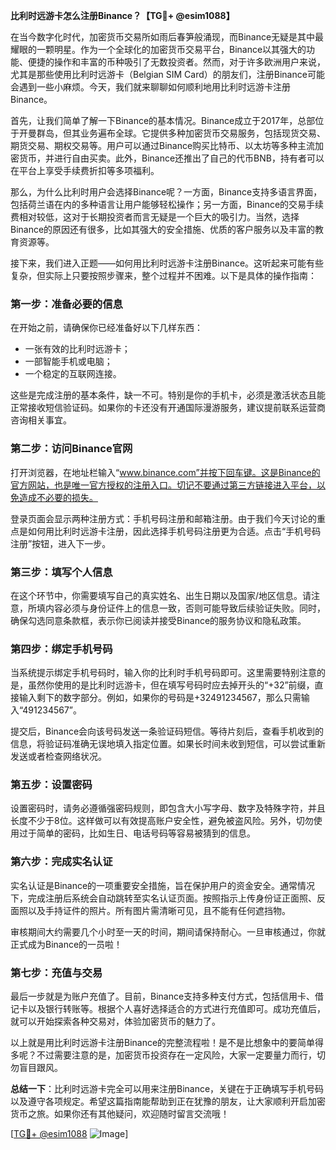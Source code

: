 **比利时远游卡怎么注册Binance？【TG💪+ @esim1088】**

在当今数字化时代，加密货币交易所如雨后春笋般涌现，而Binance无疑是其中最耀眼的一颗明星。作为一个全球化的加密货币交易平台，Binance以其强大的功能、便捷的操作和丰富的币种吸引了无数投资者。然而，对于许多欧洲用户来说，尤其是那些使用比利时远游卡（Belgian SIM Card）的朋友们，注册Binance可能会遇到一些小麻烦。今天，我们就来聊聊如何顺利地用比利时远游卡注册Binance。

首先，让我们简单了解一下Binance的基本情况。Binance成立于2017年，总部位于开曼群岛，但其业务遍布全球。它提供多种加密货币交易服务，包括现货交易、期货交易、期权交易等。用户可以通过Binance购买比特币、以太坊等多种主流加密货币，并进行自由买卖。此外，Binance还推出了自己的代币BNB，持有者可以在平台上享受手续费折扣等多项福利。

那么，为什么比利时用户会选择Binance呢？一方面，Binance支持多语言界面，包括荷兰语在内的多种语言让用户能够轻松操作；另一方面，Binance的交易手续费相对较低，这对于长期投资者而言无疑是一个巨大的吸引力。当然，选择Binance的原因还有很多，比如其强大的安全措施、优质的客户服务以及丰富的教育资源等。

接下来，我们进入正题——如何用比利时远游卡注册Binance。这听起来可能有些复杂，但实际上只要按照步骤来，整个过程并不困难。以下是具体的操作指南：

### 第一步：准备必要的信息

在开始之前，请确保你已经准备好以下几样东西：
- 一张有效的比利时远游卡；
- 一部智能手机或电脑；
- 一个稳定的互联网连接。

这些是完成注册的基本条件，缺一不可。特别是你的手机卡，必须是激活状态且能正常接收短信验证码。如果你的卡还没有开通国际漫游服务，建议提前联系运营商咨询相关事宜。

### 第二步：访问Binance官网

打开浏览器，在地址栏输入“www.binance.com”并按下回车键。这是Binance的官方网站，也是唯一官方授权的注册入口。切记不要通过第三方链接进入平台，以免造成不必要的损失。

登录页面会显示两种注册方式：手机号码注册和邮箱注册。由于我们今天讨论的重点是如何用比利时远游卡注册，因此选择手机号码注册更为合适。点击“手机号码注册”按钮，进入下一步。

### 第三步：填写个人信息

在这个环节中，你需要填写自己的真实姓名、出生日期以及国家/地区信息。请注意，所填内容必须与身份证件上的信息一致，否则可能导致后续验证失败。同时，确保勾选同意条款框，表示你已阅读并接受Binance的服务协议和隐私政策。

### 第四步：绑定手机号码

当系统提示绑定手机号码时，输入你的比利时手机号码即可。这里需要特别注意的是，虽然你使用的是比利时远游卡，但在填写号码时应去掉开头的“+32”前缀，直接输入剩下的数字部分。例如，如果你的号码是+32491234567，那么只需输入“491234567”。

提交后，Binance会向该号码发送一条验证码短信。等待片刻后，查看手机收到的信息，将验证码准确无误地填入指定位置。如果长时间未收到短信，可以尝试重新发送或者检查网络状况。

### 第五步：设置密码

设置密码时，请务必遵循强密码规则，即包含大小写字母、数字及特殊字符，并且长度不少于8位。这样做可以有效提高账户安全性，避免被盗风险。另外，切勿使用过于简单的密码，比如生日、电话号码等容易被猜到的信息。

### 第六步：完成实名认证

实名认证是Binance的一项重要安全措施，旨在保护用户的资金安全。通常情况下，完成注册后系统会自动跳转至实名认证页面。按照指示上传身份证正面照、反面照以及手持证件的照片。所有图片需清晰可见，且不能有任何遮挡物。

审核期间大约需要几个小时至一天的时间，期间请保持耐心。一旦审核通过，你就正式成为Binance的一员啦！

### 第七步：充值与交易

最后一步就是为账户充值了。目前，Binance支持多种支付方式，包括信用卡、借记卡以及银行转账等。根据个人喜好选择适合的方式进行充值即可。成功充值后，就可以开始探索各种交易对，体验加密货币的魅力了。

以上就是用比利时远游卡注册Binance的完整流程啦！是不是比想象中的要简单得多呢？不过需要注意的是，加密货币投资存在一定风险，大家一定要量力而行，切勿盲目跟风。

**总结一下**：比利时远游卡完全可以用来注册Binance，关键在于正确填写手机号码以及遵守各项规定。希望这篇指南能帮助到正在犹豫的朋友，让大家顺利开启加密货币之旅。如果你还有其他疑问，欢迎随时留言交流哦！

[[TG💪+ @esim1088](https://t.me/s/esim1088) ![Image](https://i.postimg.cc/4NQfJmqS/Snipaste-2025-05-13-00-14-12.png)]